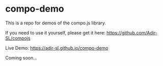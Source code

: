 # compo-demo

This is a repo for demos of the compo.js library.

If you need to use it yourself, please get it here:
https://github.com/Adir-SL/compojs

Live Demo:
https://adir-sl.github.io/compo-demo

Coming soon...